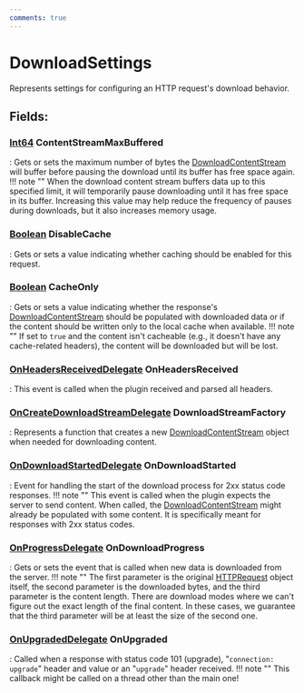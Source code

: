 ```yaml
---
comments: true
---
```

# DownloadSettings

Represents settings for configuring an HTTP request's download behavior. 

## **Fields**:
### **[Int64](https://learn.microsoft.com/en-us/dotnet/api/System.Int64) ContentStreamMaxBuffered**
: Gets or sets the maximum number of bytes the [DownloadContentStream](../Response/DownloadContentStream.md) will buffer before pausing the download until its buffer has free space again. 
	!!! note ""
		When the download content stream buffers data up to this specified limit, it will temporarily pause downloading until it has free space in its buffer. Increasing this value may help reduce the frequency of pauses during downloads, but it also increases memory usage. 

### **[Boolean](https://learn.microsoft.com/en-us/dotnet/api/System.Boolean) DisableCache**
: Gets or sets a value indicating whether caching should be enabled for this request. 
### **[Boolean](https://learn.microsoft.com/en-us/dotnet/api/System.Boolean) CacheOnly**
: Gets or sets a value indicating whether the response's [DownloadContentStream](../Response/DownloadContentStream.md) should be populated with downloaded data or if the content should be written only to the local cache when available. 
	!!! note ""
		If set to `true` and the content isn't cacheable (e.g., it doesn't have any cache-related headers), the content will be downloaded but will be lost. 

### **[OnHeadersReceivedDelegate](OnHeadersReceivedDelegate.md) OnHeadersReceived**
: This event is called when the plugin received and parsed all headers. 
### **[OnCreateDownloadStreamDelegate](OnCreateDownloadStreamDelegate.md) DownloadStreamFactory**
: Represents a function that creates a new [DownloadContentStream](../Response/DownloadContentStream.md) object when needed for downloading content. 
### **[OnDownloadStartedDelegate](OnDownloadStartedDelegate.md) OnDownloadStarted**
: Event for handling the start of the download process for 2xx status code responses. 
	!!! note ""
		This event is called when the plugin expects the server to send content. When called, the [DownloadContentStream](../Response/DownloadContentStream.md) might already be populated with some content. It is specifically meant for responses with 2xx status codes. 

### **[OnProgressDelegate](OnProgressDelegate.md) OnDownloadProgress**
: Gets or sets the event that is called when new data is downloaded from the server. 
	!!! note ""
		The first parameter is the original [HTTPRequest](../HTTP/HTTPRequest.md) object itself, the second parameter is the downloaded bytes, and the third parameter is the content length. There are download modes where we can't figure out the exact length of the final content. In these cases, we guarantee that the third parameter will be at least the size of the second one. 

### **[OnUpgradedDelegate](OnUpgradedDelegate.md) OnUpgraded**
: Called when a response with status code 101 (upgrade), "`connection: upgrade`" header and value or an "`upgrade`" header received. 
	!!! note ""
		This callback might be called on a thread other than the main one!
